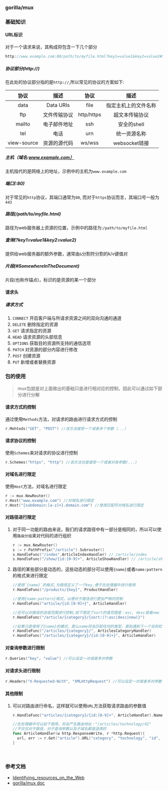 ### gorilla/mux



### 基础知识

#### URL标识

对于一个请求来说，其构成将包含一下几个部分

```go
http://www.example.com:80/path/to/myfile.html?key1=value1&key2=value2#SomewhereInTheDocument
```

##### 协议部分(http://)

在此处的协议部分指的是`http://`,所以常见的协议的方案如下:

|     协议      |    描述     |     协议     |     描述      |
| :---------: | :-------: | :--------: | :---------: |
|    data     | Data URIs |    file    | 指定主机上的文件名称  |
|     ftp     |  文件传输协议   | http/https |   超文本传输协议   |
|   mailto    |  电子邮件地址   |    ssh     |  安全的shell   |
|     tel     |    电话     |    urn     |   统一资源名称    |
| view-source |  资源的源代码   |   ws/wss   | websocket链接 |

##### 主机（域名:www.example.com）

主机指代的是网络上的地址，示例中的主机为`www.example.com`

##### 端口(:80)

对于常见的`http`协议，其端口通常为`80`, 而对于`https`协议而言，其端口号一般为`443`

##### 路径(/path/to/myfile.html)

路径为web服务器上资源的位置，示例中的路径为:`/path/to/myfile.html`

##### 查询(?key1=value1&key2=value2)

提供给web服务器的额外参数，通常由`&`分割符分割的k/v键值对

##### 片段(#SomewhereInTheDocument)

片段(也称作锚点)，标识的是资源的某一个部分

#### 请求头

##### 请求方式

1. `CONNECT` 开启客户端与所请求资源之间的双向沟通的通道
2. `DELETE` 删除指定的资源
3. `GET` 请求指定的资源
4. `HEAD` 请求资源的头部信息
5. `OPTIONS` 获取目的资源所支持的通信选项
6. `PATCH` 对资源的部分内容进行修改
7. `POST` 创建资源
8. `PUT` 新增或者替换资源

### 包的使用

> mux包就是对上面做出的基础只是进行相对应的控制，因此可以通过如下部分进行分解

#### 请求方式的控制

通过使用`Methods`方法，对请求的路由进行请求方式的控制

```go
r.Mehtods("GET", "POST") //该方法接受一个或者多个参数（...）
```

#### 请求协议的控制

使用`Schemes`来对请求的协议进行控制

```go
r.Schemes("https", "http") //该方法也是接受一个或者对各参数(...)
```

#### 对域名进行限定

使用`Host`方法，对域名进行限定

```go
r := mux.NewRouter()
r.Host("www.example.com") //对域名进行限定
r.Host("{subdomain:[a-z]+}.domain.com") //使用匹配符对域名进行限定
```

#### 对路径进行限定

1. 对于同一功能的路由来说，我们的请求路径中有一部分是相同的，所以可以使用`路由分组`来对代码的进行组织

   ```go
   r := mux.NewRouter()
   s := r.PathPrefix("/article").Subrouter()
   s.HandleFunc("/index",ArticleIndexHandler) // /article/index
   s.HandleFunc("/show/{id:[0-9]+", ArticleShowHandler) // /article/show/12
   ```

2. 路径的某些部分是动态的，这些动态的部分可以使用`{name}`或者`name:pattern`的格式来进行限定

   ```go
   //使用`{name}`的格式,为路径定义了一个key,便于在处理器中进行使用
   r.HandleFunc("/products/{key}", ProductHandler)

   //使用{name:pattern}格式，以便对于路径进行更加严格的控制
   r.HandleFunc("article/{id:[0-9]+}", ArticleHandler)

   //还可以对路径的选值范围进行控制,如下限定了sort的值范围是：asc, desc或者new
   r.HandleFunc("/article/{category}/{sort:(?:asc|desc|new)}")

   //如果只是使用了{name}的模式，那么name将会匹配任何的类型，直到遇到下一个反斜杠
   r.HandleFunc("/articles/{category}/", ArticlesCategoryHandler)
   r.HandleFunc("/articles/{category}/{id:[0-9]+}", ArticleHandler)
   ```


#### 对查询参数进行限制

```go
r.Queries("key", "value") //可以设定一对或者多对参数
```



#### 对请求头进行限制

```go
r.Headers("X-Requested-With", "XMLHttpRequest") //可以设定一对或者多对参数
```

#### 其他限制

1. 可以对路由进行命名，这样就可以使用`URL`方法获取请求路由的参数值

   ```go
   r.HandleFunc("articles/{category}/{id:[0-9]+", ArticleHandler).Name("article")

   //在处理器中可以如下使用，将会产生路由地址："/articles/technology/42"
   //不仅仅对于路径，对于查询参数以及子域名都是适用的
   func ArticleHandler(w http.ResponseWrite, r *http.Request){
     url, err := r.Get("article").URL("category", "technology", "id", "42")
   }
   ```

   ​

### 参考文档

- [Identifying_resources_on_the_Web](https://developer.mozilla.org/zh-CN/docs/Web/HTTP/Basics_of_HTTP/Identifying_resources_on_the_Web)
- [gorilla/mux doc](http://www.gorillatoolkit.org/pkg/mux)